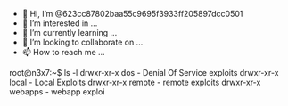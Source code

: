 - 👋 Hi, I’m @623cc87802baa55c9695f3933ff205897dcc0501
- 👀 I’m interested in ...
- 🌱 I’m currently learning ...
- 💞️ I’m looking to collaborate on ...
- 📫 How to reach me ...

<!---
Ace41286/Ace41286 is a ✨ special ✨ repository because its `README.md` (this file) appears on your GitHub profile.
You can click the Preview link to take a look at your changes.
--->root@n3x7:~$ ls -l drwxr-xr-x  dos     - Denial Of Service exploits drwxr-xr-x  local   - Local Exploits drwxr-xr-x  remote  - remote exploits drwxr-xr-x  webapps - webapp exploi
